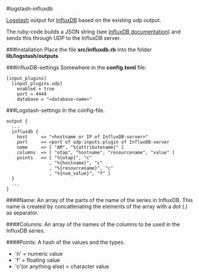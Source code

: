 #logstash-influxdb

[Logstash](http://logstash.net) output for [InfluxDB](http://influxdb.org) based on the existing udp output.

The ruby-code builds a JSON string (see [InfluxDB documentation](http://influxdb.com/docs/v0.8/api/reading_and_writing_data.html#writing-data-through-json-+-udp)) and sends this through UDP to the InfluxDB server.

###Installation 
Place the file **src/influxdb.rb** into the folder **lib/logstash/outputs**

###InfluxDB-settings
Somewhere in the **config.toml** file:

```
[input_plugins]
  [input_plugins.udp]
    enabled = true
    port = 4444
    database = "<database-name>"
```

###Logstash-settings
In the config-file.

```
output {
  ...
  influxdb {
    host     => "<hostname or IP of InfluxDB-server>"
    port     => <port of udp-inputs.plugin of InfluxDB-server
    name     => [ "AM", "%{attributename}" ]
    columns  => [ "otap", "hostname", "resourcename", "value" ]
    points   => [ "%{otap}", "c"
                , "%{hostname}", "c"
                , "%{resourcename}", "c"
                , "%{num_value}", "f" ]
  }
  ...
}
```

####Name:
An array of the parts of the name of the series in InfluxDB.
This name is created by concattenating the elements of the array with a dot (.) as separator. 

####Columns:
An array of the names of the columns to be used in the InfluxDB series.

####Points:
A hash of the values and the types.
- 'n' = numeric value
- 'f' = floating value
- 'c'(or anything else) = character value 
